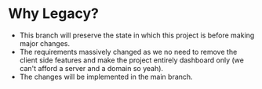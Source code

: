 # Why Legacy?

-   This branch will preserve the state in which this project is before making major changes.
-   The requirements massively changed as we no need to remove the client side features and make the project entirely dashboard only (we can't afford a server and a domain so yeah).
-   The changes will be implemented in the main branch.
